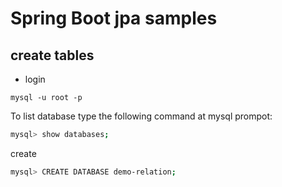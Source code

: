 
# Spring Boot jpa samples 

## create tables 
* login 
```
mysql -u root -p
```

To list database type the following command at mysql prompot:
```bash 
mysql> show databases;
```
create 
```bash
mysql> CREATE DATABASE demo-relation;
```
